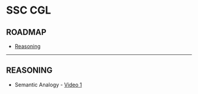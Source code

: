 # SSC CGL

## ROADMAP
* [Reasoning](#reasoning)

---

## REASONING 

* Semantic Analogy - [Video 1](#)
